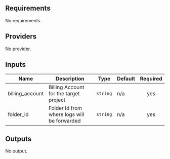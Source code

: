 ## Requirements

No requirements.

## Providers

No provider.

## Inputs

| Name | Description | Type | Default | Required |
|------|-------------|------|---------|:--------:|
| billing\_account | Billing Account for the target project | `string` | n/a | yes |
| folder\_id | Folder Id from where logs will be forwarded | `string` | n/a | yes |

## Outputs

No output.

